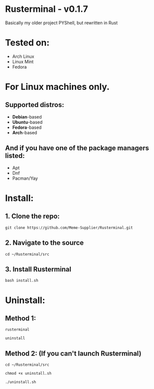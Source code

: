 # Rusterminal - v0.1.7
Basically my older project PYShell, but rewritten in Rust

# Tested on:

- Arch Linux
- Linux Mint
- Fedora

# For **Linux** machines only.
## Supported distros:
- **Debian**-based
- **Ubuntu**-based
- **Fedora**-based
- **Arch**-based

## And if you have one of the package managers listed:
- Apt
- Dnf
- Pacman/Yay

# Install:

## 1. Clone the repo:

`git clone https://github.com/Meme-Supplier/Rusterminal.git`

## 2. Navigate to the source

`cd ~/Rusterminal/src`

## 3. Install Rusterminal

`bash install.sh`

# Uninstall:

## Method 1:
`rusterminal`

`uninstall`

## Method 2: (If you can't launch Rusterminal)

`cd ~/Rusterminal/src`

`chmod +x uninstall.sh`

`./uninstall.sh`
